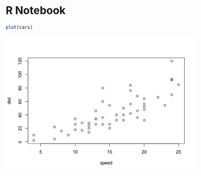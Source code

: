 R Notebook
================

``` r
plot(cars)
```

![](test_files/figure-markdown_github/unnamed-chunk-1-1.png)
